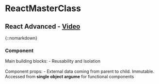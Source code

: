 # ReactMasterClass
## React Advanced - [Video](https://youtu.be/zlpYShDdY_c) 
{::nomarkdown}
    <h3>Component</h3>
    <div>Main building blocks: - Reusability and Isolation</div>    
    <div>Component props: - External data coming from parent to child. Immutable. Accessed from <b>single object argume</b> for functional components</div>
